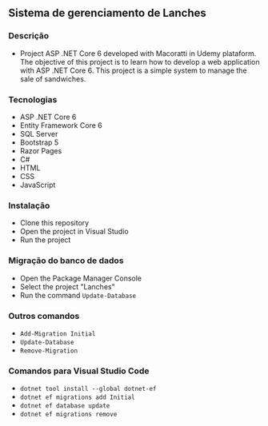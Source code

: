 ## Sistema de gerenciamento de Lanches

### Descrição
- Project ASP .NET Core 6 developed with Macoratti in Udemy plataform. The objective of this project is to learn how to develop a web application with ASP .NET Core 6.
This project is a simple system to manage the sale of sandwiches.

### Tecnologias
- ASP .NET Core 6
- Entity Framework Core 6
- SQL Server
- Bootstrap 5
- Razor Pages
- C#
- HTML
- CSS
- JavaScript

### Instalação
- Clone this repository
- Open the project in Visual Studio
- Run the project

### Migração do banco de dados
- Open the Package Manager Console
- Select the project "Lanches"
- Run the command `Update-Database`

### Outros comandos
- `Add-Migration Initial`
- `Update-Database`
- `Remove-Migration`

### Comandos para Visual Studio Code
- `dotnet tool install --global dotnet-ef`
- `dotnet ef migrations add Initial`
- `dotnet ef database update`
- `dotnet ef migrations remove`
